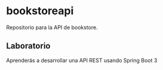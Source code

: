 # bookstoreapi
Repositorio para la API de bookstore.

## Laboratorio
Aprenderás a desarrollar una API REST usando Spring Boot 3 


